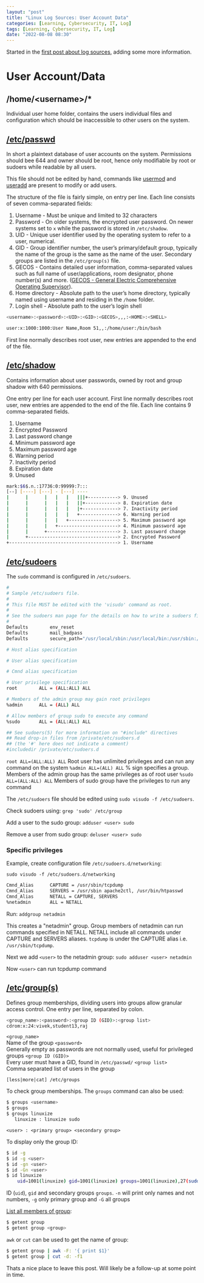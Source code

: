```yaml
---
layout: "post"
title: "Linux Log Sources: User Account Data"
categories: [Learning, Cybersecurity, IT, Log]
tags: [Learning, Cybersecurity, IT, Log]
date: "2022-08-08 08:30"
---
```

Started in the [first post about log sources](2022-07-24-linux-log-sources.markdown), adding some more information.

# User Account/Data
## /home/\<username\>/*  
Individual user home folder, contains the users individual files and configuration which should be inaccessible to other users on the system.
## [/etc/passwd](https://linuxize.com/post/etc-passwd-file/)
In short a plaintext database of user accounts on the system. Permissions should bee 644 and owner should be root, hence only modifiable by root or sudoers while readable by all users.  

This file should not be edited by hand, commands like [usermod](https://linuxize.com/post/usermod-command-in-linux/) and [useradd](https://linuxize.com/post/how-to-create-users-in-linux-using-the-useradd-command/) are present to modify or add users.

The structure of the file is fairly simple, on entry per line. Each line consists of seven comma-separated fields:

1. Username - Must be unique and limited to 32 characters
2. Password - On older systems, the encrypted user password. On newer systems set to `x` while the password is stored in `/etc/shadow`.
3. UID - Unique user identifier used by the operating system to refer to a user, numerical.
4. GID - Group identifier number, the user’s primary/default group, typically the name of the group is the same as the name of the user. Secondary groups are listed in the `/etc/group(s)` file.
5. GECOS - Contains detailed user information, comma-separated values such as full name of user/applications, room designator, phone number(s) and more. ([GECOS - General Electric Comprehensive Operating Supervisor](https://en.wikipedia.org/wiki/General_Comprehensive_Operating_System)).
6. Home directory - Absolute path to the user’s home directory, typically named using username and residing in the `/home` folder.
7. Login shell - Absolute path to the user’s login shell

```bash
<username>:<password>:<UID>:<GID>:<GECOS>,,,:<HOME>:<SHELL>

user:x:1000:1000:User Name,Room 51,,:/home/user:/bin/bash
```
First line normally describes root user, new entries are appended to the end of the file.

## [/etc/shadow](https://linuxize.com/post/etc-shadow-file/)
Contains information about user passwords, owned by root and group shadow with 640 permissions.

One entry per line for each user account. First line normally describes root user, new entries are appended to the end of the file. Each line contains 9 comma-separated fields.

1. Username
2. Encrypted Password
3. Last password change
4. Minimum password age
5. Maximum password age
6. Warning period
7. Inactivity period
8. Expiration date
9. Unused

```bash
mark:$6$.n.:17736:0:99999:7:::
[--] [----] [---] - [---] ----
|      |      |   |   |   |||+-----------> 9. Unused
|      |      |   |   |   ||+------------> 8. Expiration date
|      |      |   |   |   |+-------------> 7. Inactivity period
|      |      |   |   |   +--------------> 6. Warning period
|      |      |   |   +------------------> 5. Maximum password age
|      |      |   +----------------------> 4. Minimum password age
|      |      +--------------------------> 3. Last password change
|      +---------------------------------> 2. Encrypted Password
+----------------------------------------> 1. Username
```

## [/etc/sudoers](https://www.hostinger.com/tutorials/sudo-and-the-sudoers-file/)
The `sudo` command is configured in `/etc/sudoers`. 

```bash
#
# Sample /etc/sudoers file.
#
# This file MUST be edited with the 'visudo' command as root.
#
# See the sudoers man page for the details on how to write a sudoers file.
#
Defaults        env_reset
Defaults        mail_badpass
Defaults        secure_path="/usr/local/sbin:/usr/local/bin:/usr/sbin:/usr/bin"

# Host alias specification

# User alias specification

# Cmnd alias specification

# User privilege specification 
root        ALL = (ALL:ALL) ALL

# Members of the admin group may gain root privileges 
%admin      ALL = (ALL) ALL

# Allow members of group sudo to execute any command
%sudo       ALL = (ALL:ALL) ALL

## See sudoers(5) for more information on "#include" directives
## Read drop-in files from /private/etc/sudoers.d
## (the '#' here does not indicate a comment)
#includedir /private/etc/sudoers.d
```

`root ALL=(ALL:ALL) ALL`
Root user has unlimited privileges and can run any command on the system
`%admin ALL=(ALL) ALL` 
% sign specifies a group. Members of the admin group has the same privileges as of root user
`%sudo ALL=(ALL:ALL) ALL`
 Members of sudo group have the privileges to run any command

The `/etc/sudoers` file should be edited using `sudo visudo -f /etc/sudoers`. 

Check sudoers using:
`grep 'sudo' /etc/group`

Add a user to the sudo group:
`adduser <user> sudo`

Remove a user from sudo group:
`deluser <user> sudo`

### Specific privileges
Example, create configuration file `/etc/sudoers.d/networking`:

`sudo visudo -f /etc/sudoers.d/networking`

```bash
Cmnd_Alias      CAPTURE = /usr/sbin/tcpdump
Cmnd_Alias      SERVERS = /usr/sbin apache2ctl, /usr/bin/htpasswd
Cmnd_Alias      NETALL = CAPTURE, SERVERS
%netadmin       ALL = NETALL
```

Run:
`addgroup netadmin`

This creates a "netadmin" group. Group members of netadmin can run commands specified in NETALL. NETALL include all commands under CAPTURE and SERVERS aliases. `tcpdump` is under the CAPTURE alias i.e. `/usr/sbin/tcpdump`.

Next we add `<user>` to the netadmin group:
`sudo adduser <user> netadmin`

Now `<user>` can run tcpdump command

## [/etc/group(s)](https://www.cyberciti.biz/faq/understanding-etcgroup-file/)
Defines group memberships, dividing users into groups allow granular access control.
One entry per line, separated by colon.

```bash
<group_name>:<password>:<group ID (GID)>:<group list>
cdrom:x:24:vivek,student13,raj
```
`<group_name>`  
Name of the group
`<password>`  
Generally empty as passwords are not normally used, useful for privileged groups
`<group ID (GID)>`  
Every user must have a GID, found in `/etc/passwd/`
`<group list>`  
Comma separated list of users in the group

`[less|more|cat] /etc/groups`

To check group memberships. The `groups` command can also be used:

```bash
$ groups <username>
$ groups
$ groups linuxize
   linuxize : linuxize sudo
```
`<user> : <primary group> <secondary group>`

To display only the group ID:
```bash
$ id -g
$ id -g <user>
$ id -gn <user>
$ id -Gn <user>
$ id linuxize
    uid=1001(linuxize) gid=1001(linuxize) groups=1001(linuxize),27(sudo)
```
ID (`uid`), `gid` and secondary groups `groups`. `-n` will print only names and not numbers, `-g` only primary group and `-G` all groups

[List all members of group](https://linuxize.com/post/how-to-list-groups-in-linux/):
```bash
$ getent group
$ getent group <group>
```
`awk` or `cut` can be used to get the name of group:
```bash
$ getent group | awk -F: '{ print $1}'
$ getent group | cut -d: -f1
```
Thats a nice place to leave this post. Will likely be a follow-up at some point in time.
